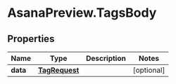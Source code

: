 # AsanaPreview.TagsBody

## Properties
Name | Type | Description | Notes
------------ | ------------- | ------------- | -------------
**data** | [**TagRequest**](TagRequest.md) |  | [optional] 
